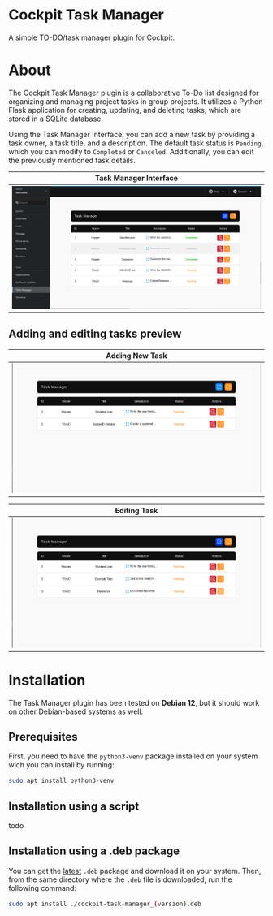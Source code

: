 # Cockpit Task Manager

A simple TO-DO/task manager plugin for Cockpit.

# About

The Cockpit Task Manager plugin is a collaborative To-Do list designed for organizing and managing project tasks in group projects. It utilizes a Python Flask application for creating, updating, and deleting tasks, which are stored in a SQLite database. 

Using the Task Manager Interface, you can add a new task by providing a task owner, a task title, and a description. The default task status is `Pending`, which you can modify to `Completed` or `Canceled`. Additionally, you can edit the previously mentioned task details.

| Task Manager Interface|
|-----------------------|
|![alt text](images/main.png)|

## Adding and editing tasks preview

| Adding New Task |
|-----------------|
|![alt text](images/add-task.gif)|

| Editing Task |
|--------------|
|![alt text](images/edit-task.gif)|

# Installation

The Task Manager plugin has been tested on **Debian 12**, but it should work on other Debian-based systems as well.

## Prerequisites

First, you need to have the `python3-venv` package installed on your system wich you can install by running:
```sh
sudo apt install python3-venv
```
## Installation using a script

todo

## Installation using a .deb package

You can get the [latest](https://github.com/t0nyc23/cockpit-task-manager/releases/latest) `.deb` package and download it on your system. Then, from the same directory where the `.deb` file is downloaded, run the following command:

```sh
sudo apt install ./cockpit-task-manager_(version).deb
```
